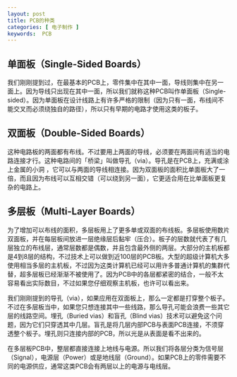 ```yaml
---
layout: post
title: PCB的种类
categories: [ 电子制作 ]
keywords:  PCB
---
```


## 单面板（Single-Sided Boards）

我们刚刚提到过，在最基本的PCB上，零件集中在其中一面，导线则集中在另一面上。因为导线只出现在其中一面，所以我们就称这种PCB叫作单面板（Single-sided）。因为单面板在设计线路上有许多严格的限制（因为只有一面，布线间不能交叉而必须绕独自的路径），所以只有早期的电路才使用这类的板子。

## 双面板（Double-Sided Boards）

这种电路板的两面都有布线。不过要用上两面的导线，必须要在两面间有适当的电路连接才行。这种电路间的「桥梁」叫做导孔（via）。导孔是在PCB上，充满或涂上金属的小洞 ，它可以与两面的导线相连接。因为双面板的面积比单面板大了一倍，而且因为布线可以互相交错（可以绕到另一面），它更适合用在比单面板更复杂的电路上。

## 多层板（Multi-Layer Boards）

为了增加可以布线的面积，多层板用上了更多单或双面的布线板。多层板使用数片双面板，并在每层板间放进一层绝缘层后黏牢（压合）。板子的层数就代表了有几层独立的布线层，通常层数都是偶数，并且包含最外侧的两层。大部分的主机板都是4到8层的结构，不过技术上可以做到近100层的PCB板。大型的超级计算机大多使用相当多层的主机板，不过因为这类计算机已经可以用许多普通计算机的集群代替，超多层板已经渐渐不被使用了。因为PCB中的各层都紧密的结合，一般不太容易看出实际数目，不过如果您仔细观察主机板，也许可以看出来。

我们刚刚提到的导孔（via），如果应用在双面板上，那么一定都是打穿整个板子。不过在多层板当中，如果您只想连接其中一些线路，那么导孔可能会浪费一些其它层的线路空间。埋孔（Buried vias）和盲孔（Blind vias）技术可以避免这个问题，因为它们只穿透其中几层。盲孔是将几层内部PCB与表面PCB连接，不须穿透整个板子。埋孔则只连接内部的PCB，所以光是从表面是看不出来的。

在多层板PCB中，整层都直接连接上地线与电源。所以我们将各层分类为信号层（Signal），电源层（Power）或是地线层（Ground）。如果PCB上的零件需要不同的电源供应，通常这类PCB会有两层以上的电源与电线层。